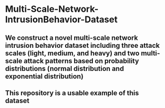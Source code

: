 # Multi-Scale-Network-IntrusionBehavior-Dataset

## We construct a novel multi-scale network intrusion behavior dataset including three attack scales (light, medium, and heavy) and two multi-scale attack patterns based on probability distributions (normal distribution and exponential distribution)

## This repository is a usable example of this dataset
